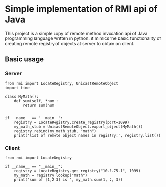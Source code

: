 # Simple implementation of RMI api of Java

This project is a simple copy of remote method invocation api of Java programming language written in python. it mimics the basic functionality of creating remote registry of objects at server to obtain on client.

## Basic usage

### Server

```
from rmi import LocateRegistry, UnicastRemoteObject
import time

class MyMath():
    def sum(self, *num):
        return sum(num)


if __name__ == '__main__':
    registry = LocateRegistry.create_registry(port=1099)
    my_math_stub = UnicastRemoteObject.export_object(MyMath())
    registry.rebind(my_math_stub, "math")
    print('list of remote object names in registry:', registry.list())
```

### Client

```
from rmi import LocateRegistry

if __name__ == "__main__":
    registry = LocateRegistry.get_registry("10.0.75.1", 1099)
    my_math = registry.lookup("math")
    print('sum of [1,2,3] is ', my_math.sum(1, 2, 3))
```
